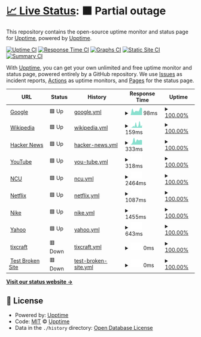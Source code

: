 # [📈 Live Status](https://demo.upptime.js.org): <!--live status--> **🟧 Partial outage**

This repository contains the open-source uptime monitor and status page for [Upptime](https://upptime.js.org), powered by [Upptime](https://github.com/upptime/upptime).

[![Uptime CI](https://github.com/upptime/upptime/workflows/Uptime%20CI/badge.svg)](https://github.com/upptime/upptime/actions?query=workflow%3A%22Uptime+CI%22)
[![Response Time CI](https://github.com/upptime/upptime/workflows/Response%20Time%20CI/badge.svg)](https://github.com/upptime/upptime/actions?query=workflow%3A%22Response+Time+CI%22)
[![Graphs CI](https://github.com/upptime/upptime/workflows/Graphs%20CI/badge.svg)](https://github.com/upptime/upptime/actions?query=workflow%3A%22Graphs+CI%22)
[![Static Site CI](https://github.com/upptime/upptime/workflows/Static%20Site%20CI/badge.svg)](https://github.com/upptime/upptime/actions?query=workflow%3A%22Static+Site+CI%22)
[![Summary CI](https://github.com/upptime/upptime/workflows/Summary%20CI/badge.svg)](https://github.com/upptime/upptime/actions?query=workflow%3A%22Summary+CI%22)

With [Upptime](https://upptime.js.org), you can get your own unlimited and free uptime monitor and status page, powered entirely by a GitHub repository. We use [Issues](https://github.com/upptime/upptime/issues) as incident reports, [Actions](https://github.com/upptime/upptime/actions) as uptime monitors, and [Pages](https://demo.upptime.js.org) for the status page.

<!--start: status pages-->
<!-- This summary is generated by Upptime (https://github.com/upptime/upptime) -->
<!-- Do not edit this manually, your changes will be overwritten -->
<!-- prettier-ignore -->
| URL | Status | History | Response Time | Uptime |
| --- | ------ | ------- | ------------- | ------ |
| <img alt="" src="https://favicons.githubusercontent.com/www.google.com" height="13"> [Google](https://www.google.com) | 🟩 Up | [google.yml](https://github.com/ychenxiang/Upptime/commits/HEAD/history/google.yml) | <details><summary><img alt="Response time graph" src="./graphs/google/response-time-week.png" height="20"> 98ms</summary><br><a href="https://demo.upptime.js.org/history/google"><img alt="Response time 101" src="https://img.shields.io/endpoint?url=https%3A%2F%2Fraw.githubusercontent.com%2Fychenxiang%2FUpptime%2FHEAD%2Fapi%2Fgoogle%2Fresponse-time.json"></a><br><a href="https://demo.upptime.js.org/history/google"><img alt="24-hour response time 73" src="https://img.shields.io/endpoint?url=https%3A%2F%2Fraw.githubusercontent.com%2Fychenxiang%2FUpptime%2FHEAD%2Fapi%2Fgoogle%2Fresponse-time-day.json"></a><br><a href="https://demo.upptime.js.org/history/google"><img alt="7-day response time 98" src="https://img.shields.io/endpoint?url=https%3A%2F%2Fraw.githubusercontent.com%2Fychenxiang%2FUpptime%2FHEAD%2Fapi%2Fgoogle%2Fresponse-time-week.json"></a><br><a href="https://demo.upptime.js.org/history/google"><img alt="30-day response time 101" src="https://img.shields.io/endpoint?url=https%3A%2F%2Fraw.githubusercontent.com%2Fychenxiang%2FUpptime%2FHEAD%2Fapi%2Fgoogle%2Fresponse-time-month.json"></a><br><a href="https://demo.upptime.js.org/history/google"><img alt="1-year response time 101" src="https://img.shields.io/endpoint?url=https%3A%2F%2Fraw.githubusercontent.com%2Fychenxiang%2FUpptime%2FHEAD%2Fapi%2Fgoogle%2Fresponse-time-year.json"></a></details> | <details><summary><a href="https://demo.upptime.js.org/history/google">100.00%</a></summary><a href="https://demo.upptime.js.org/history/google"><img alt="All-time uptime 100.00%" src="https://img.shields.io/endpoint?url=https%3A%2F%2Fraw.githubusercontent.com%2Fychenxiang%2FUpptime%2FHEAD%2Fapi%2Fgoogle%2Fuptime.json"></a><br><a href="https://demo.upptime.js.org/history/google"><img alt="24-hour uptime 100.00%" src="https://img.shields.io/endpoint?url=https%3A%2F%2Fraw.githubusercontent.com%2Fychenxiang%2FUpptime%2FHEAD%2Fapi%2Fgoogle%2Fuptime-day.json"></a><br><a href="https://demo.upptime.js.org/history/google"><img alt="7-day uptime 100.00%" src="https://img.shields.io/endpoint?url=https%3A%2F%2Fraw.githubusercontent.com%2Fychenxiang%2FUpptime%2FHEAD%2Fapi%2Fgoogle%2Fuptime-week.json"></a><br><a href="https://demo.upptime.js.org/history/google"><img alt="30-day uptime 100.00%" src="https://img.shields.io/endpoint?url=https%3A%2F%2Fraw.githubusercontent.com%2Fychenxiang%2FUpptime%2FHEAD%2Fapi%2Fgoogle%2Fuptime-month.json"></a><br><a href="https://demo.upptime.js.org/history/google"><img alt="1-year uptime 100.00%" src="https://img.shields.io/endpoint?url=https%3A%2F%2Fraw.githubusercontent.com%2Fychenxiang%2FUpptime%2FHEAD%2Fapi%2Fgoogle%2Fuptime-year.json"></a></details>
| <img alt="" src="https://favicons.githubusercontent.com/en.wikipedia.org" height="13"> [Wikipedia](https://en.wikipedia.org) | 🟩 Up | [wikipedia.yml](https://github.com/ychenxiang/Upptime/commits/HEAD/history/wikipedia.yml) | <details><summary><img alt="Response time graph" src="./graphs/wikipedia/response-time-week.png" height="20"> 159ms</summary><br><a href="https://demo.upptime.js.org/history/wikipedia"><img alt="Response time 200" src="https://img.shields.io/endpoint?url=https%3A%2F%2Fraw.githubusercontent.com%2Fychenxiang%2FUpptime%2FHEAD%2Fapi%2Fwikipedia%2Fresponse-time.json"></a><br><a href="https://demo.upptime.js.org/history/wikipedia"><img alt="24-hour response time 220" src="https://img.shields.io/endpoint?url=https%3A%2F%2Fraw.githubusercontent.com%2Fychenxiang%2FUpptime%2FHEAD%2Fapi%2Fwikipedia%2Fresponse-time-day.json"></a><br><a href="https://demo.upptime.js.org/history/wikipedia"><img alt="7-day response time 159" src="https://img.shields.io/endpoint?url=https%3A%2F%2Fraw.githubusercontent.com%2Fychenxiang%2FUpptime%2FHEAD%2Fapi%2Fwikipedia%2Fresponse-time-week.json"></a><br><a href="https://demo.upptime.js.org/history/wikipedia"><img alt="30-day response time 200" src="https://img.shields.io/endpoint?url=https%3A%2F%2Fraw.githubusercontent.com%2Fychenxiang%2FUpptime%2FHEAD%2Fapi%2Fwikipedia%2Fresponse-time-month.json"></a><br><a href="https://demo.upptime.js.org/history/wikipedia"><img alt="1-year response time 200" src="https://img.shields.io/endpoint?url=https%3A%2F%2Fraw.githubusercontent.com%2Fychenxiang%2FUpptime%2FHEAD%2Fapi%2Fwikipedia%2Fresponse-time-year.json"></a></details> | <details><summary><a href="https://demo.upptime.js.org/history/wikipedia">100.00%</a></summary><a href="https://demo.upptime.js.org/history/wikipedia"><img alt="All-time uptime 100.00%" src="https://img.shields.io/endpoint?url=https%3A%2F%2Fraw.githubusercontent.com%2Fychenxiang%2FUpptime%2FHEAD%2Fapi%2Fwikipedia%2Fuptime.json"></a><br><a href="https://demo.upptime.js.org/history/wikipedia"><img alt="24-hour uptime 100.00%" src="https://img.shields.io/endpoint?url=https%3A%2F%2Fraw.githubusercontent.com%2Fychenxiang%2FUpptime%2FHEAD%2Fapi%2Fwikipedia%2Fuptime-day.json"></a><br><a href="https://demo.upptime.js.org/history/wikipedia"><img alt="7-day uptime 100.00%" src="https://img.shields.io/endpoint?url=https%3A%2F%2Fraw.githubusercontent.com%2Fychenxiang%2FUpptime%2FHEAD%2Fapi%2Fwikipedia%2Fuptime-week.json"></a><br><a href="https://demo.upptime.js.org/history/wikipedia"><img alt="30-day uptime 100.00%" src="https://img.shields.io/endpoint?url=https%3A%2F%2Fraw.githubusercontent.com%2Fychenxiang%2FUpptime%2FHEAD%2Fapi%2Fwikipedia%2Fuptime-month.json"></a><br><a href="https://demo.upptime.js.org/history/wikipedia"><img alt="1-year uptime 100.00%" src="https://img.shields.io/endpoint?url=https%3A%2F%2Fraw.githubusercontent.com%2Fychenxiang%2FUpptime%2FHEAD%2Fapi%2Fwikipedia%2Fuptime-year.json"></a></details>
| <img alt="" src="https://favicons.githubusercontent.com/news.ycombinator.com" height="13"> [Hacker News](https://news.ycombinator.com) | 🟩 Up | [hacker-news.yml](https://github.com/ychenxiang/Upptime/commits/HEAD/history/hacker-news.yml) | <details><summary><img alt="Response time graph" src="./graphs/hacker-news/response-time-week.png" height="20"> 333ms</summary><br><a href="https://demo.upptime.js.org/history/hacker-news"><img alt="Response time 335" src="https://img.shields.io/endpoint?url=https%3A%2F%2Fraw.githubusercontent.com%2Fychenxiang%2FUpptime%2FHEAD%2Fapi%2Fhacker-news%2Fresponse-time.json"></a><br><a href="https://demo.upptime.js.org/history/hacker-news"><img alt="24-hour response time 403" src="https://img.shields.io/endpoint?url=https%3A%2F%2Fraw.githubusercontent.com%2Fychenxiang%2FUpptime%2FHEAD%2Fapi%2Fhacker-news%2Fresponse-time-day.json"></a><br><a href="https://demo.upptime.js.org/history/hacker-news"><img alt="7-day response time 333" src="https://img.shields.io/endpoint?url=https%3A%2F%2Fraw.githubusercontent.com%2Fychenxiang%2FUpptime%2FHEAD%2Fapi%2Fhacker-news%2Fresponse-time-week.json"></a><br><a href="https://demo.upptime.js.org/history/hacker-news"><img alt="30-day response time 335" src="https://img.shields.io/endpoint?url=https%3A%2F%2Fraw.githubusercontent.com%2Fychenxiang%2FUpptime%2FHEAD%2Fapi%2Fhacker-news%2Fresponse-time-month.json"></a><br><a href="https://demo.upptime.js.org/history/hacker-news"><img alt="1-year response time 335" src="https://img.shields.io/endpoint?url=https%3A%2F%2Fraw.githubusercontent.com%2Fychenxiang%2FUpptime%2FHEAD%2Fapi%2Fhacker-news%2Fresponse-time-year.json"></a></details> | <details><summary><a href="https://demo.upptime.js.org/history/hacker-news">100.00%</a></summary><a href="https://demo.upptime.js.org/history/hacker-news"><img alt="All-time uptime 100.00%" src="https://img.shields.io/endpoint?url=https%3A%2F%2Fraw.githubusercontent.com%2Fychenxiang%2FUpptime%2FHEAD%2Fapi%2Fhacker-news%2Fuptime.json"></a><br><a href="https://demo.upptime.js.org/history/hacker-news"><img alt="24-hour uptime 100.00%" src="https://img.shields.io/endpoint?url=https%3A%2F%2Fraw.githubusercontent.com%2Fychenxiang%2FUpptime%2FHEAD%2Fapi%2Fhacker-news%2Fuptime-day.json"></a><br><a href="https://demo.upptime.js.org/history/hacker-news"><img alt="7-day uptime 100.00%" src="https://img.shields.io/endpoint?url=https%3A%2F%2Fraw.githubusercontent.com%2Fychenxiang%2FUpptime%2FHEAD%2Fapi%2Fhacker-news%2Fuptime-week.json"></a><br><a href="https://demo.upptime.js.org/history/hacker-news"><img alt="30-day uptime 100.00%" src="https://img.shields.io/endpoint?url=https%3A%2F%2Fraw.githubusercontent.com%2Fychenxiang%2FUpptime%2FHEAD%2Fapi%2Fhacker-news%2Fuptime-month.json"></a><br><a href="https://demo.upptime.js.org/history/hacker-news"><img alt="1-year uptime 100.00%" src="https://img.shields.io/endpoint?url=https%3A%2F%2Fraw.githubusercontent.com%2Fychenxiang%2FUpptime%2FHEAD%2Fapi%2Fhacker-news%2Fuptime-year.json"></a></details>
| <img alt="" src="https://favicons.githubusercontent.com/www.youtube.com" height="13"> [YouTube](https://www.youtube.com) | 🟩 Up | [you-tube.yml](https://github.com/ychenxiang/Upptime/commits/HEAD/history/you-tube.yml) | <details><summary><img alt="Response time graph" src="./graphs/you-tube/response-time-week.png" height="20"> 318ms</summary><br><a href="https://demo.upptime.js.org/history/you-tube"><img alt="Response time 316" src="https://img.shields.io/endpoint?url=https%3A%2F%2Fraw.githubusercontent.com%2Fychenxiang%2FUpptime%2FHEAD%2Fapi%2Fyou-tube%2Fresponse-time.json"></a><br><a href="https://demo.upptime.js.org/history/you-tube"><img alt="24-hour response time 299" src="https://img.shields.io/endpoint?url=https%3A%2F%2Fraw.githubusercontent.com%2Fychenxiang%2FUpptime%2FHEAD%2Fapi%2Fyou-tube%2Fresponse-time-day.json"></a><br><a href="https://demo.upptime.js.org/history/you-tube"><img alt="7-day response time 318" src="https://img.shields.io/endpoint?url=https%3A%2F%2Fraw.githubusercontent.com%2Fychenxiang%2FUpptime%2FHEAD%2Fapi%2Fyou-tube%2Fresponse-time-week.json"></a><br><a href="https://demo.upptime.js.org/history/you-tube"><img alt="30-day response time 316" src="https://img.shields.io/endpoint?url=https%3A%2F%2Fraw.githubusercontent.com%2Fychenxiang%2FUpptime%2FHEAD%2Fapi%2Fyou-tube%2Fresponse-time-month.json"></a><br><a href="https://demo.upptime.js.org/history/you-tube"><img alt="1-year response time 316" src="https://img.shields.io/endpoint?url=https%3A%2F%2Fraw.githubusercontent.com%2Fychenxiang%2FUpptime%2FHEAD%2Fapi%2Fyou-tube%2Fresponse-time-year.json"></a></details> | <details><summary><a href="https://demo.upptime.js.org/history/you-tube">100.00%</a></summary><a href="https://demo.upptime.js.org/history/you-tube"><img alt="All-time uptime 100.00%" src="https://img.shields.io/endpoint?url=https%3A%2F%2Fraw.githubusercontent.com%2Fychenxiang%2FUpptime%2FHEAD%2Fapi%2Fyou-tube%2Fuptime.json"></a><br><a href="https://demo.upptime.js.org/history/you-tube"><img alt="24-hour uptime 100.00%" src="https://img.shields.io/endpoint?url=https%3A%2F%2Fraw.githubusercontent.com%2Fychenxiang%2FUpptime%2FHEAD%2Fapi%2Fyou-tube%2Fuptime-day.json"></a><br><a href="https://demo.upptime.js.org/history/you-tube"><img alt="7-day uptime 100.00%" src="https://img.shields.io/endpoint?url=https%3A%2F%2Fraw.githubusercontent.com%2Fychenxiang%2FUpptime%2FHEAD%2Fapi%2Fyou-tube%2Fuptime-week.json"></a><br><a href="https://demo.upptime.js.org/history/you-tube"><img alt="30-day uptime 100.00%" src="https://img.shields.io/endpoint?url=https%3A%2F%2Fraw.githubusercontent.com%2Fychenxiang%2FUpptime%2FHEAD%2Fapi%2Fyou-tube%2Fuptime-month.json"></a><br><a href="https://demo.upptime.js.org/history/you-tube"><img alt="1-year uptime 100.00%" src="https://img.shields.io/endpoint?url=https%3A%2F%2Fraw.githubusercontent.com%2Fychenxiang%2FUpptime%2FHEAD%2Fapi%2Fyou-tube%2Fuptime-year.json"></a></details>
| <img alt="" src="https://favicons.githubusercontent.com/www.ncu.edu.tw" height="13"> [NCU](https://www.ncu.edu.tw/tw/) | 🟩 Up | [ncu.yml](https://github.com/ychenxiang/Upptime/commits/HEAD/history/ncu.yml) | <details><summary><img alt="Response time graph" src="./graphs/ncu/response-time-week.png" height="20"> 2464ms</summary><br><a href="https://demo.upptime.js.org/history/ncu"><img alt="Response time 2388" src="https://img.shields.io/endpoint?url=https%3A%2F%2Fraw.githubusercontent.com%2Fychenxiang%2FUpptime%2FHEAD%2Fapi%2Fncu%2Fresponse-time.json"></a><br><a href="https://demo.upptime.js.org/history/ncu"><img alt="24-hour response time 2227" src="https://img.shields.io/endpoint?url=https%3A%2F%2Fraw.githubusercontent.com%2Fychenxiang%2FUpptime%2FHEAD%2Fapi%2Fncu%2Fresponse-time-day.json"></a><br><a href="https://demo.upptime.js.org/history/ncu"><img alt="7-day response time 2464" src="https://img.shields.io/endpoint?url=https%3A%2F%2Fraw.githubusercontent.com%2Fychenxiang%2FUpptime%2FHEAD%2Fapi%2Fncu%2Fresponse-time-week.json"></a><br><a href="https://demo.upptime.js.org/history/ncu"><img alt="30-day response time 2388" src="https://img.shields.io/endpoint?url=https%3A%2F%2Fraw.githubusercontent.com%2Fychenxiang%2FUpptime%2FHEAD%2Fapi%2Fncu%2Fresponse-time-month.json"></a><br><a href="https://demo.upptime.js.org/history/ncu"><img alt="1-year response time 2388" src="https://img.shields.io/endpoint?url=https%3A%2F%2Fraw.githubusercontent.com%2Fychenxiang%2FUpptime%2FHEAD%2Fapi%2Fncu%2Fresponse-time-year.json"></a></details> | <details><summary><a href="https://demo.upptime.js.org/history/ncu">100.00%</a></summary><a href="https://demo.upptime.js.org/history/ncu"><img alt="All-time uptime 100.00%" src="https://img.shields.io/endpoint?url=https%3A%2F%2Fraw.githubusercontent.com%2Fychenxiang%2FUpptime%2FHEAD%2Fapi%2Fncu%2Fuptime.json"></a><br><a href="https://demo.upptime.js.org/history/ncu"><img alt="24-hour uptime 100.00%" src="https://img.shields.io/endpoint?url=https%3A%2F%2Fraw.githubusercontent.com%2Fychenxiang%2FUpptime%2FHEAD%2Fapi%2Fncu%2Fuptime-day.json"></a><br><a href="https://demo.upptime.js.org/history/ncu"><img alt="7-day uptime 100.00%" src="https://img.shields.io/endpoint?url=https%3A%2F%2Fraw.githubusercontent.com%2Fychenxiang%2FUpptime%2FHEAD%2Fapi%2Fncu%2Fuptime-week.json"></a><br><a href="https://demo.upptime.js.org/history/ncu"><img alt="30-day uptime 100.00%" src="https://img.shields.io/endpoint?url=https%3A%2F%2Fraw.githubusercontent.com%2Fychenxiang%2FUpptime%2FHEAD%2Fapi%2Fncu%2Fuptime-month.json"></a><br><a href="https://demo.upptime.js.org/history/ncu"><img alt="1-year uptime 100.00%" src="https://img.shields.io/endpoint?url=https%3A%2F%2Fraw.githubusercontent.com%2Fychenxiang%2FUpptime%2FHEAD%2Fapi%2Fncu%2Fuptime-year.json"></a></details>
| <img alt="" src="https://favicons.githubusercontent.com/www.netflix.com" height="13"> [Netflix](https://www.netflix.com/browse) | 🟩 Up | [netflix.yml](https://github.com/ychenxiang/Upptime/commits/HEAD/history/netflix.yml) | <details><summary><img alt="Response time graph" src="./graphs/netflix/response-time-week.png" height="20"> 1087ms</summary><br><a href="https://demo.upptime.js.org/history/netflix"><img alt="Response time 1070" src="https://img.shields.io/endpoint?url=https%3A%2F%2Fraw.githubusercontent.com%2Fychenxiang%2FUpptime%2FHEAD%2Fapi%2Fnetflix%2Fresponse-time.json"></a><br><a href="https://demo.upptime.js.org/history/netflix"><img alt="24-hour response time 1170" src="https://img.shields.io/endpoint?url=https%3A%2F%2Fraw.githubusercontent.com%2Fychenxiang%2FUpptime%2FHEAD%2Fapi%2Fnetflix%2Fresponse-time-day.json"></a><br><a href="https://demo.upptime.js.org/history/netflix"><img alt="7-day response time 1087" src="https://img.shields.io/endpoint?url=https%3A%2F%2Fraw.githubusercontent.com%2Fychenxiang%2FUpptime%2FHEAD%2Fapi%2Fnetflix%2Fresponse-time-week.json"></a><br><a href="https://demo.upptime.js.org/history/netflix"><img alt="30-day response time 1070" src="https://img.shields.io/endpoint?url=https%3A%2F%2Fraw.githubusercontent.com%2Fychenxiang%2FUpptime%2FHEAD%2Fapi%2Fnetflix%2Fresponse-time-month.json"></a><br><a href="https://demo.upptime.js.org/history/netflix"><img alt="1-year response time 1070" src="https://img.shields.io/endpoint?url=https%3A%2F%2Fraw.githubusercontent.com%2Fychenxiang%2FUpptime%2FHEAD%2Fapi%2Fnetflix%2Fresponse-time-year.json"></a></details> | <details><summary><a href="https://demo.upptime.js.org/history/netflix">100.00%</a></summary><a href="https://demo.upptime.js.org/history/netflix"><img alt="All-time uptime 100.00%" src="https://img.shields.io/endpoint?url=https%3A%2F%2Fraw.githubusercontent.com%2Fychenxiang%2FUpptime%2FHEAD%2Fapi%2Fnetflix%2Fuptime.json"></a><br><a href="https://demo.upptime.js.org/history/netflix"><img alt="24-hour uptime 100.00%" src="https://img.shields.io/endpoint?url=https%3A%2F%2Fraw.githubusercontent.com%2Fychenxiang%2FUpptime%2FHEAD%2Fapi%2Fnetflix%2Fuptime-day.json"></a><br><a href="https://demo.upptime.js.org/history/netflix"><img alt="7-day uptime 100.00%" src="https://img.shields.io/endpoint?url=https%3A%2F%2Fraw.githubusercontent.com%2Fychenxiang%2FUpptime%2FHEAD%2Fapi%2Fnetflix%2Fuptime-week.json"></a><br><a href="https://demo.upptime.js.org/history/netflix"><img alt="30-day uptime 100.00%" src="https://img.shields.io/endpoint?url=https%3A%2F%2Fraw.githubusercontent.com%2Fychenxiang%2FUpptime%2FHEAD%2Fapi%2Fnetflix%2Fuptime-month.json"></a><br><a href="https://demo.upptime.js.org/history/netflix"><img alt="1-year uptime 100.00%" src="https://img.shields.io/endpoint?url=https%3A%2F%2Fraw.githubusercontent.com%2Fychenxiang%2FUpptime%2FHEAD%2Fapi%2Fnetflix%2Fuptime-year.json"></a></details>
| <img alt="" src="https://favicons.githubusercontent.com/www.nike.com" height="13"> [Nike](https://www.nike.com/tw/) | 🟩 Up | [nike.yml](https://github.com/ychenxiang/Upptime/commits/HEAD/history/nike.yml) | <details><summary><img alt="Response time graph" src="./graphs/nike/response-time-week.png" height="20"> 1455ms</summary><br><a href="https://demo.upptime.js.org/history/nike"><img alt="Response time 1230" src="https://img.shields.io/endpoint?url=https%3A%2F%2Fraw.githubusercontent.com%2Fychenxiang%2FUpptime%2FHEAD%2Fapi%2Fnike%2Fresponse-time.json"></a><br><a href="https://demo.upptime.js.org/history/nike"><img alt="24-hour response time 2418" src="https://img.shields.io/endpoint?url=https%3A%2F%2Fraw.githubusercontent.com%2Fychenxiang%2FUpptime%2FHEAD%2Fapi%2Fnike%2Fresponse-time-day.json"></a><br><a href="https://demo.upptime.js.org/history/nike"><img alt="7-day response time 1455" src="https://img.shields.io/endpoint?url=https%3A%2F%2Fraw.githubusercontent.com%2Fychenxiang%2FUpptime%2FHEAD%2Fapi%2Fnike%2Fresponse-time-week.json"></a><br><a href="https://demo.upptime.js.org/history/nike"><img alt="30-day response time 1230" src="https://img.shields.io/endpoint?url=https%3A%2F%2Fraw.githubusercontent.com%2Fychenxiang%2FUpptime%2FHEAD%2Fapi%2Fnike%2Fresponse-time-month.json"></a><br><a href="https://demo.upptime.js.org/history/nike"><img alt="1-year response time 1230" src="https://img.shields.io/endpoint?url=https%3A%2F%2Fraw.githubusercontent.com%2Fychenxiang%2FUpptime%2FHEAD%2Fapi%2Fnike%2Fresponse-time-year.json"></a></details> | <details><summary><a href="https://demo.upptime.js.org/history/nike">100.00%</a></summary><a href="https://demo.upptime.js.org/history/nike"><img alt="All-time uptime 100.00%" src="https://img.shields.io/endpoint?url=https%3A%2F%2Fraw.githubusercontent.com%2Fychenxiang%2FUpptime%2FHEAD%2Fapi%2Fnike%2Fuptime.json"></a><br><a href="https://demo.upptime.js.org/history/nike"><img alt="24-hour uptime 100.00%" src="https://img.shields.io/endpoint?url=https%3A%2F%2Fraw.githubusercontent.com%2Fychenxiang%2FUpptime%2FHEAD%2Fapi%2Fnike%2Fuptime-day.json"></a><br><a href="https://demo.upptime.js.org/history/nike"><img alt="7-day uptime 100.00%" src="https://img.shields.io/endpoint?url=https%3A%2F%2Fraw.githubusercontent.com%2Fychenxiang%2FUpptime%2FHEAD%2Fapi%2Fnike%2Fuptime-week.json"></a><br><a href="https://demo.upptime.js.org/history/nike"><img alt="30-day uptime 100.00%" src="https://img.shields.io/endpoint?url=https%3A%2F%2Fraw.githubusercontent.com%2Fychenxiang%2FUpptime%2FHEAD%2Fapi%2Fnike%2Fuptime-month.json"></a><br><a href="https://demo.upptime.js.org/history/nike"><img alt="1-year uptime 100.00%" src="https://img.shields.io/endpoint?url=https%3A%2F%2Fraw.githubusercontent.com%2Fychenxiang%2FUpptime%2FHEAD%2Fapi%2Fnike%2Fuptime-year.json"></a></details>
| <img alt="" src="https://favicons.githubusercontent.com/tw.yahoo.com" height="13"> [Yahoo](https://tw.yahoo.com/?p=us) | 🟩 Up | [yahoo.yml](https://github.com/ychenxiang/Upptime/commits/HEAD/history/yahoo.yml) | <details><summary><img alt="Response time graph" src="./graphs/yahoo/response-time-week.png" height="20"> 643ms</summary><br><a href="https://demo.upptime.js.org/history/yahoo"><img alt="Response time 629" src="https://img.shields.io/endpoint?url=https%3A%2F%2Fraw.githubusercontent.com%2Fychenxiang%2FUpptime%2FHEAD%2Fapi%2Fyahoo%2Fresponse-time.json"></a><br><a href="https://demo.upptime.js.org/history/yahoo"><img alt="24-hour response time 730" src="https://img.shields.io/endpoint?url=https%3A%2F%2Fraw.githubusercontent.com%2Fychenxiang%2FUpptime%2FHEAD%2Fapi%2Fyahoo%2Fresponse-time-day.json"></a><br><a href="https://demo.upptime.js.org/history/yahoo"><img alt="7-day response time 643" src="https://img.shields.io/endpoint?url=https%3A%2F%2Fraw.githubusercontent.com%2Fychenxiang%2FUpptime%2FHEAD%2Fapi%2Fyahoo%2Fresponse-time-week.json"></a><br><a href="https://demo.upptime.js.org/history/yahoo"><img alt="30-day response time 629" src="https://img.shields.io/endpoint?url=https%3A%2F%2Fraw.githubusercontent.com%2Fychenxiang%2FUpptime%2FHEAD%2Fapi%2Fyahoo%2Fresponse-time-month.json"></a><br><a href="https://demo.upptime.js.org/history/yahoo"><img alt="1-year response time 629" src="https://img.shields.io/endpoint?url=https%3A%2F%2Fraw.githubusercontent.com%2Fychenxiang%2FUpptime%2FHEAD%2Fapi%2Fyahoo%2Fresponse-time-year.json"></a></details> | <details><summary><a href="https://demo.upptime.js.org/history/yahoo">100.00%</a></summary><a href="https://demo.upptime.js.org/history/yahoo"><img alt="All-time uptime 100.00%" src="https://img.shields.io/endpoint?url=https%3A%2F%2Fraw.githubusercontent.com%2Fychenxiang%2FUpptime%2FHEAD%2Fapi%2Fyahoo%2Fuptime.json"></a><br><a href="https://demo.upptime.js.org/history/yahoo"><img alt="24-hour uptime 100.00%" src="https://img.shields.io/endpoint?url=https%3A%2F%2Fraw.githubusercontent.com%2Fychenxiang%2FUpptime%2FHEAD%2Fapi%2Fyahoo%2Fuptime-day.json"></a><br><a href="https://demo.upptime.js.org/history/yahoo"><img alt="7-day uptime 100.00%" src="https://img.shields.io/endpoint?url=https%3A%2F%2Fraw.githubusercontent.com%2Fychenxiang%2FUpptime%2FHEAD%2Fapi%2Fyahoo%2Fuptime-week.json"></a><br><a href="https://demo.upptime.js.org/history/yahoo"><img alt="30-day uptime 100.00%" src="https://img.shields.io/endpoint?url=https%3A%2F%2Fraw.githubusercontent.com%2Fychenxiang%2FUpptime%2FHEAD%2Fapi%2Fyahoo%2Fuptime-month.json"></a><br><a href="https://demo.upptime.js.org/history/yahoo"><img alt="1-year uptime 100.00%" src="https://img.shields.io/endpoint?url=https%3A%2F%2Fraw.githubusercontent.com%2Fychenxiang%2FUpptime%2FHEAD%2Fapi%2Fyahoo%2Fuptime-year.json"></a></details>
| <img alt="" src="https://favicons.githubusercontent.com/ticraft.com" height="13"> [tixcraft](https://ticraft.com/) | 🟥 Down | [tixcraft.yml](https://github.com/ychenxiang/Upptime/commits/HEAD/history/tixcraft.yml) | <details><summary><img alt="Response time graph" src="./graphs/tixcraft/response-time-week.png" height="20"> 0ms</summary><br><a href="https://demo.upptime.js.org/history/tixcraft"><img alt="Response time 0" src="https://img.shields.io/endpoint?url=https%3A%2F%2Fraw.githubusercontent.com%2Fychenxiang%2FUpptime%2FHEAD%2Fapi%2Ftixcraft%2Fresponse-time.json"></a><br><a href="https://demo.upptime.js.org/history/tixcraft"><img alt="24-hour response time 0" src="https://img.shields.io/endpoint?url=https%3A%2F%2Fraw.githubusercontent.com%2Fychenxiang%2FUpptime%2FHEAD%2Fapi%2Ftixcraft%2Fresponse-time-day.json"></a><br><a href="https://demo.upptime.js.org/history/tixcraft"><img alt="7-day response time 0" src="https://img.shields.io/endpoint?url=https%3A%2F%2Fraw.githubusercontent.com%2Fychenxiang%2FUpptime%2FHEAD%2Fapi%2Ftixcraft%2Fresponse-time-week.json"></a><br><a href="https://demo.upptime.js.org/history/tixcraft"><img alt="30-day response time 0" src="https://img.shields.io/endpoint?url=https%3A%2F%2Fraw.githubusercontent.com%2Fychenxiang%2FUpptime%2FHEAD%2Fapi%2Ftixcraft%2Fresponse-time-month.json"></a><br><a href="https://demo.upptime.js.org/history/tixcraft"><img alt="1-year response time 0" src="https://img.shields.io/endpoint?url=https%3A%2F%2Fraw.githubusercontent.com%2Fychenxiang%2FUpptime%2FHEAD%2Fapi%2Ftixcraft%2Fresponse-time-year.json"></a></details> | <details><summary><a href="https://demo.upptime.js.org/history/tixcraft">100.00%</a></summary><a href="https://demo.upptime.js.org/history/tixcraft"><img alt="All-time uptime 100.00%" src="https://img.shields.io/endpoint?url=https%3A%2F%2Fraw.githubusercontent.com%2Fychenxiang%2FUpptime%2FHEAD%2Fapi%2Ftixcraft%2Fuptime.json"></a><br><a href="https://demo.upptime.js.org/history/tixcraft"><img alt="24-hour uptime 100.00%" src="https://img.shields.io/endpoint?url=https%3A%2F%2Fraw.githubusercontent.com%2Fychenxiang%2FUpptime%2FHEAD%2Fapi%2Ftixcraft%2Fuptime-day.json"></a><br><a href="https://demo.upptime.js.org/history/tixcraft"><img alt="7-day uptime 100.00%" src="https://img.shields.io/endpoint?url=https%3A%2F%2Fraw.githubusercontent.com%2Fychenxiang%2FUpptime%2FHEAD%2Fapi%2Ftixcraft%2Fuptime-week.json"></a><br><a href="https://demo.upptime.js.org/history/tixcraft"><img alt="30-day uptime 100.00%" src="https://img.shields.io/endpoint?url=https%3A%2F%2Fraw.githubusercontent.com%2Fychenxiang%2FUpptime%2FHEAD%2Fapi%2Ftixcraft%2Fuptime-month.json"></a><br><a href="https://demo.upptime.js.org/history/tixcraft"><img alt="1-year uptime 100.00%" src="https://img.shields.io/endpoint?url=https%3A%2F%2Fraw.githubusercontent.com%2Fychenxiang%2FUpptime%2FHEAD%2Fapi%2Ftixcraft%2Fuptime-year.json"></a></details>
| <img alt="" src="https://favicons.githubusercontent.com/thissitedoesnotexist.koj.co" height="13"> [Test Broken Site](https://thissitedoesnotexist.koj.co) | 🟥 Down | [test-broken-site.yml](https://github.com/ychenxiang/Upptime/commits/HEAD/history/test-broken-site.yml) | <details><summary><img alt="Response time graph" src="./graphs/test-broken-site/response-time-week.png" height="20"> 0ms</summary><br><a href="https://demo.upptime.js.org/history/test-broken-site"><img alt="Response time 0" src="https://img.shields.io/endpoint?url=https%3A%2F%2Fraw.githubusercontent.com%2Fychenxiang%2FUpptime%2FHEAD%2Fapi%2Ftest-broken-site%2Fresponse-time.json"></a><br><a href="https://demo.upptime.js.org/history/test-broken-site"><img alt="24-hour response time 0" src="https://img.shields.io/endpoint?url=https%3A%2F%2Fraw.githubusercontent.com%2Fychenxiang%2FUpptime%2FHEAD%2Fapi%2Ftest-broken-site%2Fresponse-time-day.json"></a><br><a href="https://demo.upptime.js.org/history/test-broken-site"><img alt="7-day response time 0" src="https://img.shields.io/endpoint?url=https%3A%2F%2Fraw.githubusercontent.com%2Fychenxiang%2FUpptime%2FHEAD%2Fapi%2Ftest-broken-site%2Fresponse-time-week.json"></a><br><a href="https://demo.upptime.js.org/history/test-broken-site"><img alt="30-day response time 0" src="https://img.shields.io/endpoint?url=https%3A%2F%2Fraw.githubusercontent.com%2Fychenxiang%2FUpptime%2FHEAD%2Fapi%2Ftest-broken-site%2Fresponse-time-month.json"></a><br><a href="https://demo.upptime.js.org/history/test-broken-site"><img alt="1-year response time 0" src="https://img.shields.io/endpoint?url=https%3A%2F%2Fraw.githubusercontent.com%2Fychenxiang%2FUpptime%2FHEAD%2Fapi%2Ftest-broken-site%2Fresponse-time-year.json"></a></details> | <details><summary><a href="https://demo.upptime.js.org/history/test-broken-site">100.00%</a></summary><a href="https://demo.upptime.js.org/history/test-broken-site"><img alt="All-time uptime 100.00%" src="https://img.shields.io/endpoint?url=https%3A%2F%2Fraw.githubusercontent.com%2Fychenxiang%2FUpptime%2FHEAD%2Fapi%2Ftest-broken-site%2Fuptime.json"></a><br><a href="https://demo.upptime.js.org/history/test-broken-site"><img alt="24-hour uptime 100.00%" src="https://img.shields.io/endpoint?url=https%3A%2F%2Fraw.githubusercontent.com%2Fychenxiang%2FUpptime%2FHEAD%2Fapi%2Ftest-broken-site%2Fuptime-day.json"></a><br><a href="https://demo.upptime.js.org/history/test-broken-site"><img alt="7-day uptime 100.00%" src="https://img.shields.io/endpoint?url=https%3A%2F%2Fraw.githubusercontent.com%2Fychenxiang%2FUpptime%2FHEAD%2Fapi%2Ftest-broken-site%2Fuptime-week.json"></a><br><a href="https://demo.upptime.js.org/history/test-broken-site"><img alt="30-day uptime 100.00%" src="https://img.shields.io/endpoint?url=https%3A%2F%2Fraw.githubusercontent.com%2Fychenxiang%2FUpptime%2FHEAD%2Fapi%2Ftest-broken-site%2Fuptime-month.json"></a><br><a href="https://demo.upptime.js.org/history/test-broken-site"><img alt="1-year uptime 100.00%" src="https://img.shields.io/endpoint?url=https%3A%2F%2Fraw.githubusercontent.com%2Fychenxiang%2FUpptime%2FHEAD%2Fapi%2Ftest-broken-site%2Fuptime-year.json"></a></details>

<!--end: status pages-->

[**Visit our status website →**](https://demo.upptime.js.org)

## 📄 License

- Powered by: [Upptime](https://github.com/upptime/upptime)
- Code: [MIT](./LICENSE) © [Upptime](https://upptime.js.org)
- Data in the `./history` directory: [Open Database License](https://opendatacommons.org/licenses/odbl/1-0/)
